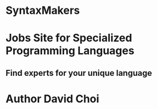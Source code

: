 # SyntaxMakers

# Jobs Site for Specialized Programming Languages

## Find experts for your unique language

# Author David Choi
